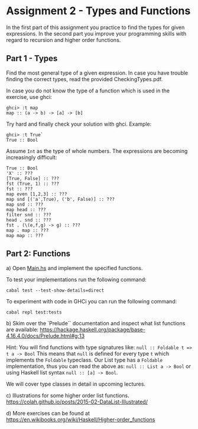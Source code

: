 # Assignment 2 - Types and Functions

In the first part of this assignment you practice to find the types for given expressions.
In the second part you improve your programming skills with regard to recursion and higher order functions.

## Part 1 - Types

Find the most general type of a given expression. In case you have trouble finding the correct types, read the provided CheckingTypes.pdf.

In case you do not know the type of a function which is used in the exercise, use ghci:
```
ghci> :t map
map :: (a -> b) -> [a] -> [b]
```
Try hard and finally check your solution with ghci. Example:
```
ghci> :t True`
True :: Bool
```

Assume `Int` as the type of whole numbers.
The expressions are becoming increasingly difficult:
```
True :: Bool
'X' :: ???
[True, False] :: ???
fst (True, 1) :: ???
fst :: ???
map even [1,2,3] :: ???
map snd [('a',True), ('b', False)] :: ???
map snd :: ???
map head :: ???
filter snd :: ???
head . snd :: ???
fst . (\(e,f,g) -> g) :: ???
map . map :: ???
map map :: ???
```



## Part 2: Functions
a) Open [Main.hs](./Main.hs) and implement the specified functions.

To test your implementations run the following command:
```
cabal test --test-show-details=direct
```

To experiment with code in GHCi you can run the following command:
```
cabal repl test:tests
```

b) Skim over the `Prelude`` documentation and inspect what list functions are available:
https://hackage.haskell.org/package/base-4.16.4.0/docs/Prelude.html#g:13

Hint:
You will find functions with type signatures like:
`null :: Foldable t => t a -> Bool`
This means that `null` is defined for every type `t` which implements the `Foldable` typeclass.
Our List type has a `Foldable` implementation, thus you can read the above as:
`null :: List a -> Bool` or using Haskell list syntax `null :: [a] -> Bool`.

We will cover type classes in detail in upcoming lectures.


c) Illustrations for some higher order list functions.
https://colah.github.io/posts/2015-02-DataList-Illustrated/

d) More exercises can be found at https://en.wikibooks.org/wiki/Haskell/Higher-order_functions

